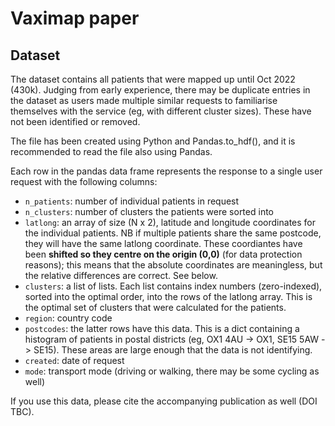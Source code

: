 # Vaximap paper

## Dataset 

The dataset contains all patients that were mapped up until Oct 2022 (430k). Judging from early experience, there may be duplicate entries in the dataset as users made multiple similar requests to familiarise themselves with the service (eg, with different cluster sizes). These have not been identified or removed. 

The file has been created using Python and Pandas.to_hdf(), and it is recommended to read the file also using Pandas. 

Each row in the pandas data frame represents the response to a single user request with the following columns: 

- `n_patients`: number of individual patients in request
- `n_clusters`: number of clusters the patients were sorted into 
- `latlong`: an array of size (N x 2), latitude and longitude coordinates for the individual patients. NB if multiple patients share the same postcode, they will have the same latlong coordinate. These coordiantes have been **shifted so they centre on the origin (0,0)** (for data protection reasons); this means that the absolute coordinates are meaningless, but the relative differences are correct. See below. 
- `clusters`: a list of lists. Each list contains index numbers (zero-indexed), sorted into the optimal order, into the rows of the latlong array. This is the optimal set of clusters that were calculated for the patients. 
- `region`: country code 
- `postcodes`: the latter rows have this data. This is a dict containing a histogram of patients in postal districts (eg, OX1 4AU -> OX1, SE15 5AW -> SE15). These areas are large enough that the data is not identifying. 
- `created`: date of request 
- `mode`: transport mode (driving or walking, there may be some cycling as well)

If you use this data, please cite the accompanying publication as well (DOI TBC). 